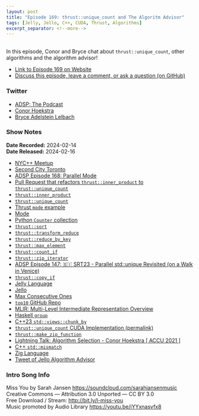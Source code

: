 ```yaml
---
layout: post
title: "Episode 169: thrust::unique_count and The Algoritm Advisor"
tags: [Jelly, Jello, C++, CUDA, Thrust, Algorithms]
excerpt_separator: <!--more-->
---
```


<div id="buzzsprout-player-14515963"></div><script src="https://www.buzzsprout.com/1501960/14515963-episode-169-thrust-unique_count-and-the-algoritm-advisor.js?container_id=buzzsprout-player-14515963&player=small" type="text/javascript" charset="utf-8"></script>

<br>In this episode, Conor and Bryce chat about `thrust::unique_count`, other algorithms and the algorithm advisor!

<!--more-->

* [Link to Episode 169 on Website](https://adspthepodcast.com/2024/02/16/Episode-169.html)
* [Discuss this episode, leave a comment, or ask a question (on GitHub)](https://github.com/codereport/adsp2/discussions/61)

### Twitter
 
* [ADSP: The Podcast](https://twitter.com/adspthepodcast)
* [Conor Hoekstra](https://twitter.com/code_report)
* [Bryce Adelstein Lelbach](https://twitter.com/blelbach)

### Show Notes
 
**Date Recorded:** 2024-02-14 <br>
**Date Released:** 2024-02-16

* [NYC++ Meetup](https://www.meetup.com/new-york-c-c-meetup-group/)
* [Second City Toronto](https://www.secondcity.com/toronto-shows/)
* [ADSP Episode 168: Parallel Mode](https://adspthepodcast.com/2024/02/09/Episode-168.html)
* [Pull Request that refactors `thrust::inner_product` to `thrust::unique_count`](https://github.com/NVIDIA/cccl/pull/1354)
* [`thrust::inner_product`](https://thrust.github.io/doc/group__transformed__reductions_ga321192d85c5f510e52300ae762c7e995.html)
* [`thrust::unique_count`](https://thrust.github.io/doc/group__stream__compaction_ga1e87cb4a2eea42c44512d0ce8fd0c3c6.html#ga1e87cb4a2eea42c44512d0ce8fd0c3c6)
* [Thrust `mode` example](https://github.com/NVIDIA/cccl/blob/main/thrust/examples/mode.cu)
* [Mode](https://en.wikipedia.org/wiki/Mode_(statistics))
* [Python `Counter` collection](https://docs.python.org/3/library/collections.html#collections.Counter)
* [`thrust::sort`](https://thrust.github.io/doc/group__sorting_ga1099d781e06c43805be06a918f7b7499.html#ga1099d781e06c43805be06a918f7b7499)
* [`thrust::transform_reduce`](https://thrust.github.io/doc/group__transformed__reductions_gaba339b23d412c93369720f2df77914ed.html#gaba339b23d412c93369720f2df77914ed)
* [`thrust::reduce_by_key`](https://thrust.github.io/doc/group__reductions_gad5623f203f9b3fdcab72481c3913f0e0.html)
* [`thrust::max_element`](https://thrust.github.io/doc/group__extrema_ga61788a3dcc7aed6a32fb5bb81484a050.html#ga61788a3dcc7aed6a32fb5bb81484a050)
* [`thrust::count_if`](https://thrust.github.io/doc/group__counting_gac4131b028e0826ec6d50bbf0b5e8406d.html#gac4131b028e0826ec6d50bbf0b5e8406d)
* [`thrust::zip_iterator`](https://thrust.github.io/doc/classthrust_1_1zip__iterator.html)
* [ADSP Episode 147: 🇸🇮 SRT23 - Parallel std::unique Revisited (on a Walk in Venice)](https://adspthepodcast.com/2023/09/15/Episode-147.html)
* [`thrust::copy_if`](https://thrust.github.io/doc/group__stream__compaction_ga695e974946e56f2ecfb20e9ec4fb7cca.html)
* [Jelly Language](https://github.com/DennisMitchell/jellylanguage/)
* [Jello](https://github.com/codereport/jello)
* [Max Consecutive Ones](https://leetcode.com/problems/max-consecutive-ones/description/)
* [`top10` GitHub Repo](https://github.com/codereport/top10)
* [MLIR: Multi-Level Intermediate Representation Overview](https://mlir.llvm.org/)
* [Haskell `group`](https://hackage.haskell.org/package/utility-ht-0.0.17.1/docs/Data-List-HT.html#v:group)
* [C++23 `std::views::chunk_by`](https://en.cppreference.com/w/cpp/ranges/chunk_by_view)
* [`thrust::unique_count` CUDA Implementation (permalink)](https://github.com/NVIDIA/cccl/blob/56b358dd205ce32812e84b6b20b2aea297f8990f/thrust/thrust/system/cuda/detail/unique.h#L820)
* [`thrust::make_zip_function`](https://thrust.github.io/doc/group__function__object__adaptors_ga00a22adfab5593bad75587780968e131.html#ga00a22adfab5593bad75587780968e131)
* [Lightning Talk: Algorithm Selection - Conor Hoekstra [ ACCU 2021 ]](https://www.youtube.com/watch?v=nV4uXgyDCqc)
* [C++ `std::mismatch`](https://en.cppreference.com/w/cpp/algorithm/mismatch)
* [Zig Language](https://ziglang.org/)
* [Tweet of Jello Algorithm Advisor](https://x.com/code_report/status/1757790359529087387?s=20)

### Intro Song Info
 
Miss You by Sarah Jansen https://soundcloud.com/sarahjansenmusic<br>
Creative Commons — Attribution 3.0 Unported — CC BY 3.0<br>
Free Download / Stream: http://bit.ly/l-miss-you<br>
Music promoted by Audio Library https://youtu.be/iYYxnasvfx8<br>
